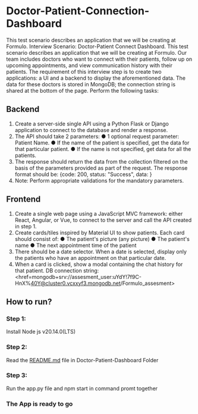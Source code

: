 # Doctor-Patient-Connection-Dashboard
This test scenario describes an application that we will be creating at Formulo. Interview Scenario: Doctor-Patient Connect Dashboard. This test scenario describes an application that we will be creating at Formulo. Our team includes doctors who want to connect with their patients, follow up on upcoming appointments, and view communication history with their patients. The requirement of this interview step is to create two applications: a UI and a backend to display the aforementioned data. The data for these doctors is stored in MongoDB; the connection string is shared at the bottom of the page. Perform the following tasks:
## Backend
1. Create a server-side single API using a Python Flask or Django application to connect to the database and render a response.
2. The API should take 2 parameters:
  ● 1 optional request parameter: Patient Name.
  ● If the name of the patient is specified, get the data for that particular patient.
  ● If the name is not specified, get data for all the patients.
3. The response should return the data from the collection filtered on the basis of the parameters provided as part of the request. The response format should be:
    {code: 200, status: "Success", data: <data from API>}
4. Note: Perform appropriate validations for the mandatory parameters.

## Frontend
1. Create a single web page using a JavaScript MVC framework: either React, Angular, or Vue, to
connect to the server and call the API created in step 1.
2. Create cards/tiles inspired by Material UI to show patients. Each card should consist of:
  ● The patient's picture (any picture)
  ● The patient's name
  ● The next appointment time of the patient
3. There should be a date selector. When a date is selected, display only the patients who have an appointment on that particular date.
4. When a card is clicked, show a modal containing the chat history for that patient. DB connection string:
    <href=mongodb+srv://assesment_user:uYdY!7f9C-HnX%40Y@cluster0.vcxxyf3.mongodb.net/Formulo_assesment>


## How to run?

### Step 1: 
Install Node js v20.14.0(LTS)

### Step 2:
Read the [README.md](https://github.com/shubhangamjha/Doctor-Patient-Connection-Dashboard/blob/main/Doctor-Patient-Dashboard-app/README.md) file in Doctor-Patient-Dashboard Folder

### Step 3: 
Run the app.py file and npm start in command promt together

### The App is ready to go
